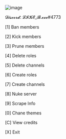 
![image](https://user-images.githubusercontent.com/118094382/236569654-8f00dbbc-9fa7-4eeb-900c-bbe6a48dc334.png)

𝓓𝓲𝓼𝓬𝓸𝓻𝓭: 𝓛𝓘𝓚𝓔_𝓑.𝓮𝔁𝓮#4773












[1] Ban members

[2] Kick members

[3] Prune members

[4] Delete roles

[5] Delete channels

[6] Create roles

[7] Create channels

[8] Nuke server

[9] Scrape Info

[0] Chane themes

[C] View credits

[X] Exit
